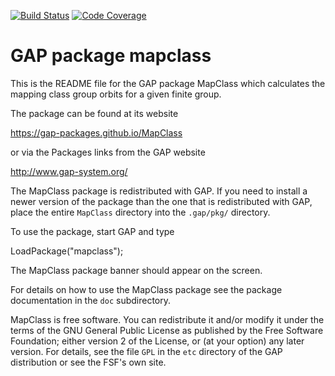 [![Build Status](https://github.com/gap-packages/MapClass/workflows/CI/badge.svg?branch=master)](https://github.com/gap-packages/MapClass/actions?query=workflow%3ACI+branch%3Amaster)
[![Code Coverage](https://codecov.io/github/gap-packages/MapClass/coverage.svg?branch=master&token=)](https://codecov.io/gh/gap-packages/MapClass)

# GAP package mapclass

This is the README file for the GAP package MapClass which calculates 
the mapping class group orbits for a given finite group.

The package can be found at its website 

https://gap-packages.github.io/MapClass

or via the Packages links from the GAP website

http://www.gap-system.org/

The MapClass package is redistributed with GAP. If you need to install
a newer version of the package than the one that is redistributed with
GAP, place the entire `MapClass` directory into the `.gap/pkg/` directory.

To use the package, start GAP and type

  LoadPackage("mapclass");

The MapClass package banner should appear on the screen. 

For details on  how  to  use  the  MapClass  package  see  the  package
documentation in the `doc` subdirectory.

MapClass is free software. You can redistribute it and/or modify it
under the terms of the GNU General Public License as published by the
Free Software Foundation; either version 2 of the License, or (at your
option) any later version. For details, see the file `GPL` in the
`etc` directory of the GAP distribution or see the FSF's own site.

